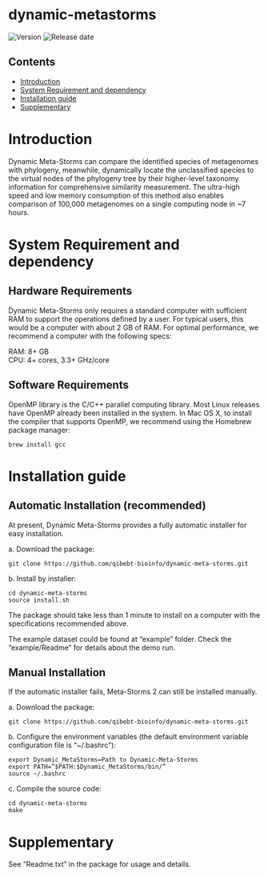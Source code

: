 # dynamic-metastorms

![Version](https://img.shields.io/badge/Version-0.1%20beta-brightgreen.svg)
![Release date](https://img.shields.io/badge/Release%20date-Jul.%2010%2C%202019-brightgreen.svg)



## Contents

- [Introduction](#introduction)
- [System Requirement and dependency](#system-requirement-and-dependency)
- [Installation guide](#installation-guide)
- [Supplementary](#supplementary)

# Introduction

Dynamic Meta-Storms can compare the identified species of metagenomes with phylogeny, meanwhile, dynamically locate the unclassified species to the virtual nodes of the phylogeny tree by their higher-level taxonomy information for comprehensive similarity measurement. The ultra-high speed and low memory consumption of this method also enables comparison of 100,000 metagenomes on a single computing node in ~7 hours.

# System Requirement and dependency

## Hardware Requirements

Dynamic Meta-Storms only requires a standard computer with sufficient RAM to support the operations defined by a user. For typical users, this would be a computer with about 2 GB of RAM. For optimal performance, we recommend a computer with the following specs:

  RAM: 8+ GB  
  CPU: 4+ cores, 3.3+ GHz/core

## Software Requirements

OpenMP library is the C/C++ parallel computing library. Most Linux releases have OpenMP already been installed in the system. In Mac OS X, to install the compiler that supports OpenMP, we recommend using the Homebrew package manager:
```
brew install gcc
```

# Installation guide

## Automatic Installation (recommended)

At present, Dynamic Meta-Storms provides a fully automatic installer for easy installation.

a. Download the package:
```
git clone https://github.com/qibebt-bioinfo/dynamic-meta-storms.git	
```

b. Install by installer:
```
cd dynamic-meta-storms
source install.sh
```

The package should take less than 1 minute to install on a computer with the specifications recommended above.

The example dataset could be found at “example” folder. Check the “example/Readme” for details about the demo run.

## Manual Installation

If the automatic installer fails, Meta-Storms 2 can still be installed manually.

a. Download the package:
```
git clone https://github.com/qibebt-bioinfo/dynamic-meta-storms.git	
```

b. Configure the environment variables (the default environment variable configuration file is “~/.bashrc”):
```
export Dynamic_MetaStorms=Path to Dynamic-Meta-Storms
export PATH=”$PATH:$Dynamic_MetaStorms/bin/”
source ~/.bashrc
```
c. Compile the source code:
```
cd dynamic-meta-storms
make
```

# Supplementary

See “Readme.txt” in the package for usage and details.
